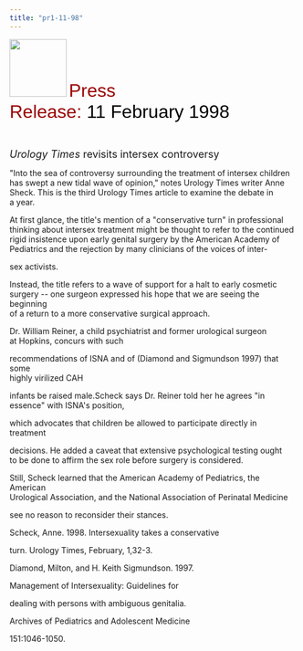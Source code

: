 ```yaml
---
title: "pr1-11-98"
---
```


  
<IMG SRC="/img/logo100.gif" HEIGHT="101" WIDTH="100" /> <FONT FACE="Arial,Helvetica"><FONT SIZE="+3"><FONT COLOR="#990000">Press<br />Release: </FONT><FONT COLOR="#000000">11 February 1998</FONT></FONT></FONT>  
  
  
&nbsp;  
  


<FONT SIZE="+1"><I>Urology Times</I> revisits intersex controversy</FONT>  
  


"Into the sea of controversy surrounding the treatment of intersex children  
has swept a new tidal wave of opinion," notes Urology Times writer Anne  
Sheck. This is the third Urology Times article to examine the debate in  
a year.  
  


At first glance, the title's mention of a "conservative turn" in professional  
thinking about intersex treatment might be thought to refer to the continued  
rigid insistence upon early genital surgery by the American Academy of  
Pediatrics and the rejection by many clinicians of the voices of inter-  
  
sex activists.  
  


Instead, the title refers to a wave of support for a halt to early cosmetic  
surgery -- one surgeon expressed his hope that we are seeing the beginning  
of a return to a more conservative surgical approach.  
  


Dr. William Reiner, a child psychiatrist and former urological surgeon  
at Hopkins, concurs with such  
  
recommendations of ISNA and of (Diamond and Sigmundson 1997) that some  
highly virilized CAH  
  
infants be raised male.Scheck says Dr. Reiner told her he agrees "in  
essence" with ISNA's position,  
  
which advocates that children be allowed to participate directly in  
treatment  
  
decisions. He added a caveat that extensive psychological testing ought  
to be done to affirm the sex role before surgery is considered.  
  


Still, Scheck learned that the American Academy of Pediatrics, the American  
Urological Association, and the National Association of Perinatal Medicine  
  
see no reason to reconsider their stances.  
  


Scheck, Anne. 1998. Intersexuality takes a conservative  
  
turn. Urology Times, February, 1,32-3.  
  


Diamond, Milton, and H. Keith Sigmundson. 1997.  
  
Management of Intersexuality: Guidelines for  
  
dealing with persons with ambiguous genitalia.  
  
Archives of Pediatrics and Adolescent Medicine  
  
151:1046-1050.  
  
&nbsp;  
  


###  
  
&nbsp;  
  
&nbsp;  
  
&nbsp;  
  
&nbsp;